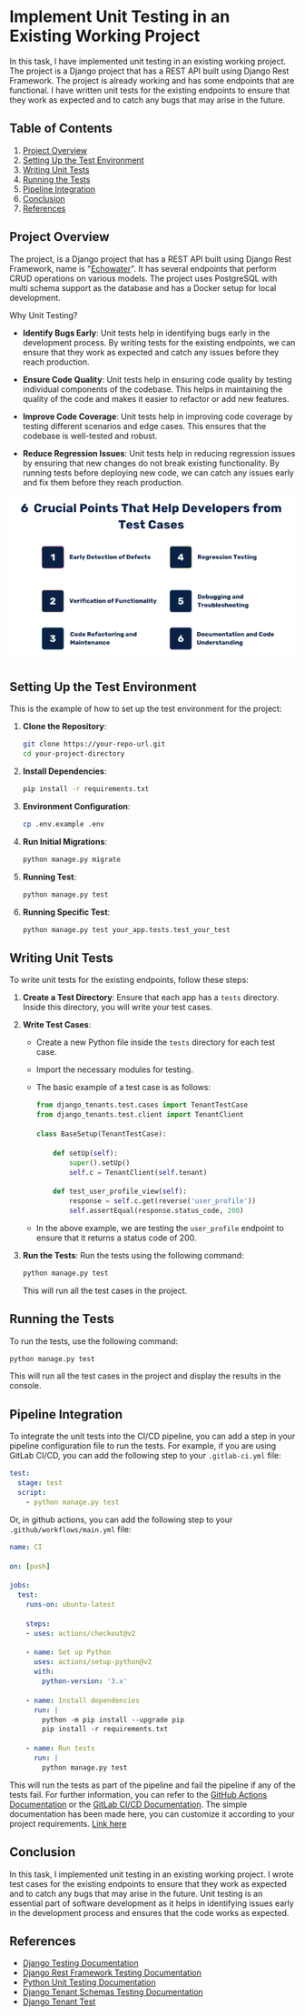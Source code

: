 # Implement Unit Testing in an Existing Working Project

In this task, I have implemented unit testing in an existing working project. The project is a Django project that has a REST API built using Django Rest Framework. The project is already working and has some endpoints that are functional. I have written unit tests for the existing endpoints to ensure that they work as expected and to catch any bugs that may arise in the future.

## Table of Contents

1. [Project Overview](#project-overview)
2. [Setting Up the Test Environment](#setting-up-the-test-environment)
3. [Writing Unit Tests](#writing-unit-tests)
4. [Running the Tests](#running-the-tests)
5. [Pipeline Integration](#pipeline-integration)
6. [Conclusion](#conclusion)
7. [References](#references)

## Project Overview

The project, is a Django project that has a REST API built using Django Rest Framework, name is "[Echowater](https://github.com/OutCode-Software/EchoWater-Backend)". It has several endpoints that perform CRUD operations on various models. The project uses PostgreSQL with multi schema support as the database and has a Docker setup for local development.

Why Unit Testing?

- **Identify Bugs Early**: Unit tests help in identifying bugs early in the development process. By writing tests for the existing endpoints, we can ensure that they work as expected and catch any issues before they reach production.

- **Ensure Code Quality**: Unit tests help in ensuring code quality by testing individual components of the codebase. This helps in maintaining the quality of the code and makes it easier to refactor or add new features.

- **Improve Code Coverage**: Unit tests help in improving code coverage by testing different scenarios and edge cases. This ensures that the codebase is well-tested and robust.

- **Reduce Regression Issues**: Unit tests help in reducing regression issues by ensuring that new changes do not break existing functionality. By running tests before deploying new code, we can catch any issues early and fix them before they reach production.

![Why Unit Testing](test_case.png)

## Setting Up the Test Environment

This is the example of how to set up the test environment for the project:

1. **Clone the Repository**:
    ```bash
    git clone https://your-repo-url.git
    cd your-project-directory
    ```
2. **Install Dependencies**:
    ```bash
    pip install -r requirements.txt
    ```
3. **Environment Configuration**:
    ```bash
    cp .env.example .env
    ```
4. **Run Initial Migrations**:
    ```bash
    python manage.py migrate
    ```
5. **Running Test**:
    ```bash
    python manage.py test
    ```
6. **Running Specific Test**:
    ```bash
    python manage.py test your_app.tests.test_your_test
    ```

## Writing Unit Tests

To write unit tests for the existing endpoints, follow these steps:

1. **Create a Test Directory**:
    Ensure that each app has a `tests` directory. Inside this directory, you will write your test cases.

2. **Write Test Cases**:

    - Create a new Python file inside the `tests` directory for each test case.
    - Import the necessary modules for testing.

    - The basic example of a test case is as follows:
        ```python
        from django_tenants.test.cases import TenantTestCase
        from django_tenants.test.client import TenantClient

        class BaseSetup(TenantTestCase):

            def setUp(self):
                super().setUp()
                self.c = TenantClient(self.tenant)

            def test_user_profile_view(self):
                response = self.c.get(reverse('user_profile'))
                self.assertEqual(response.status_code, 200)
        ```
    - In the above example, we are testing the `user_profile` endpoint to ensure that it returns a status code of 200.

3. **Run the Tests**:
    Run the tests using the following command:
    ```bash
    python manage.py test
    ```
    This will run all the test cases in the project.

## Running the Tests

To run the tests, use the following command:
```bash
python manage.py test
```

This will run all the test cases in the project and display the results in the console.

## Pipeline Integration

To integrate the unit tests into the CI/CD pipeline, you can add a step in your pipeline configuration file to run the tests. For example, if you are using GitLab CI/CD, you can add the following step to your `.gitlab-ci.yml` file:

```yaml
test:
  stage: test
  script:
    - python manage.py test
```

Or, in github actions, you can add the following step to your `.github/workflows/main.yml` file:

```yaml
name: CI

on: [push]

jobs:
  test:
    runs-on: ubuntu-latest

    steps:
    - uses: actions/checkout@v2

    - name: Set up Python
      uses: actions/setup-python@v2
      with:
        python-version: '3.x'

    - name: Install dependencies
      run: |
        python -m pip install --upgrade pip
        pip install -r requirements.txt

    - name: Run tests
      run: |
        python manage.py test
```

This will run the tests as part of the pipeline and fail the pipeline if any of the tests fail.
For further information, you can refer to the [GitHub Actions Documentation](https://docs.github.com/en/actions) or the [GitLab CI/CD Documentation](https://docs.gitlab.com/ee/ci/).
The simple documentation has been made here, you can customize it according to your project requirements. [Link here](0201_cicd_pipeline.md)

## Conclusion

In this task, I implemented unit testing in an existing working project. I wrote test cases for the existing endpoints to ensure that they work as expected and to catch any bugs that may arise in the future. Unit testing is an essential part of software development as it helps in identifying issues early in the development process and ensures that the code works as expected.

## References

- [Django Testing Documentation](https://docs.djangoproject.com/en/4.0/topics/testing/)
- [Django Rest Framework Testing Documentation](https://www.django-rest-framework.org/api-guide/testing/)
- [Python Unit Testing Documentation](https://docs.python.org/3/library/unittest.html)
- [Django Tenant Schemas Testing Documentation](https://django-tenants.readthedocs.io/en/latest/test.html)
- [Django Tenant Test](https://django-tenants.readthedocs.io/en/latest/test.html#)
